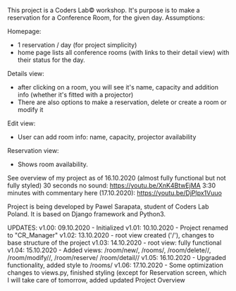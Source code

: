 This project is a Coders Lab© workshop. It's purpose is to make a reservation for a Conference Room, for the given day.
Assumptions:

Homepage:
* 1 reservation / day (for project simplicity)
* home page lists all conference rooms (with links to their detail view) with their status for the day.


Details view:
* after clicking on a room, you will see it's name, capacity and addition info (whether it's fitted with a projector)
* There are also options to make a reservation, delete or create a room or modify it

Edit view:
* User can add room info: name, capacity, projector availability

Reservation view:
* Shows room availability.


See overview of my project as of 16.10.2020 (almost fully functional but not fully styled) 
30 seconds no sound: https://youtu.be/XnK4BtwEjMA
3:30 minutes with commentary here (17.10.2020): https://youtu.be/DjPlpx1Vuuo

Project is being developed by Pawel Sarapata, student of Coders Lab Poland. It is based on Django framework and Python3.

UPDATES:
v1.00: 09.10.2020 - Initialized
v1.01: 10.10.2020 - Project renamed to "CR_Manager"
v1.02: 13.10.2020 - root view created ('/'), changes to base structure of the project
v1.03: 14.10.2020 - root view: fully functional
v1.04: 15.10.2020 - Added views: /room/new/, /rooms/, /room/delete/<id>/, /room/modify/<id>/, /room/reserve/<id>
		                  /room/detail/<id>/
v1.05: 16.10.2020 - Upgraded functionality, added style to /rooms/ 
v1.06: 17.10.2020 - Some optimization changes to views.py, finished styling (except for Reservation screen, which I will take care of tomorrow, added updated Project Overview
